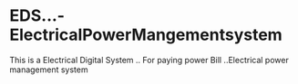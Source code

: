 # EDS...-ElectricalPowerMangementsystem
This is a Electrical Digital System .. For paying power Bill ..Electrical power management system
